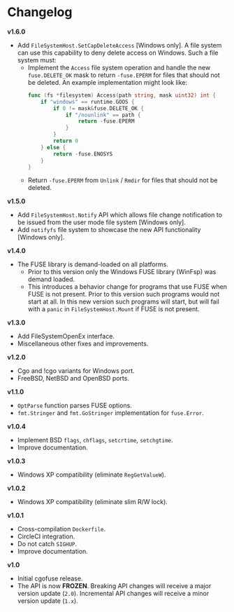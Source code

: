 # Changelog


**v1.6.0**

- Add `FileSystemHost.SetCapDeleteAccess` [Windows only]. A file system can use this capability to deny delete access on Windows. Such a file system must:
    - Implement the `Access` file system operation and handle the new `fuse.DELETE_OK` mask to return `-fuse.EPERM` for files that should not be deleted. An example implementation might look like:
        ```Go
        func (fs *filesystem) Access(path string, mask uint32) int {
            if "windows" == runtime.GOOS {
                if 0 != mask&fuse.DELETE_OK {
                    if "/nounlink" == path {
                        return -fuse.EPERM
                    }
                }
                return 0
            } else {
                return -fuse.ENOSYS
            }
        }
        ```
    - Return `-fuse.EPERM` from `Unlink` / `Rmdir` for files that should not be deleted.


**v1.5.0**

- Add `FileSystemHost.Notify` API which allows file change notification to be issued from the user mode file system [Windows only].
- Add `notifyfs` file system to showcase the new API functionality [Windows only].


**v1.4.0**

- The FUSE library is demand-loaded on all platforms.
    - Prior to this version only the Windows FUSE library (WinFsp) was demand loaded.
    - This introduces a behavior change for programs that use FUSE when FUSE is not present. Prior to this version such programs would not start at all. In this new version such programs will start, but will fail with a `panic` in `FileSystemHost.Mount` if FUSE is not present.


**v1.3.0**

- Add FileSystemOpenEx interface.
- Miscellaneous other fixes and improvements.


**v1.2.0**

- Cgo and !cgo variants for Windows port.
- FreeBSD, NetBSD and OpenBSD ports.


**v1.1.0**

- `OptParse` function parses FUSE options.
- `fmt.Stringer` and `fmt.GoStringer` implementation for `fuse.Error`.


**v1.0.4**

- Implement BSD `flags`, `chflags`, `setcrtime`, `setchgtime`.
- Improve documentation.


**v1.0.3**

- Windows XP compatibility (eliminate `RegGetValueW`).


**v1.0.2**

- Windows XP compatibility (eliminate slim R/W lock).


**v1.0.1**

- Cross-compilation `Dockerfile`.
- CircleCI integration.
- Do not catch `SIGHUP`.
- Improve documentation.


**v1.0**

- Initial cgofuse release.
- The API is now **FROZEN**. Breaking API changes will receive a major version update (`2.0`). Incremental API changes will receive a minor version update (`1.x`).
